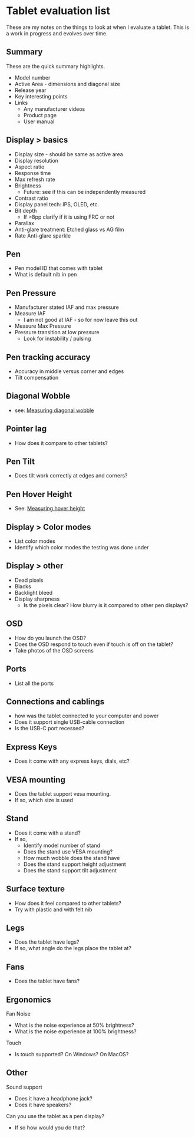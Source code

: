 # Tablet evaluation list

These are my notes on the things to look at when I evaluate a tablet. This is a work in progress and evolves over time.&#x20;

## Summary&#x20;

These are the quick summary highlights. &#x20;

* Model number
* Active Area - dimensions and diagonal size&#x20;
* Release year
* Key interesting points
* Links
  * Any manufacturer videos
  * Product page
  * User manual

## Display > basics&#x20;

* Display size - should be same as active area
* Display resolution
* Aspect ratio
* Response time
* Max refresh rate
* Brightness
  * Future: see if this can be independently measured
* Contrast ratio
* Display panel tech: IPS, OLED, etc.
* Bit depth
  * If >8pp clarify if it is using FRC or not
* Parallax
* Anti-glare treatment: Etched glass vs AG film
* Rate Anti-glare sparkle

## Pen

* Pen model ID that comes with tablet
* What is default nib in pen

## Pen Pressure

* Manufacturer stated IAF and max pressure
* Measure IAF&#x20;
  * I am not good at IAF - so for now leave this out
* Measure Max Pressure
* Pressure transition at low pressure
  * Look for instability / pulsing

## Pen tracking accuracy

* Accuracy in middle versus corner and edges
* Tilt compensation

## Diagonal Wobble

* see: [Measuring diagonal wobble](measuring-diagonal-wobble.md)

## Pointer lag

* How does it compare to other tablets?&#x20;

## Pen Tilt

* Does tilt work correctly at edges and corners?

## Pen Hover Height

* See: [Measuring hover height](measuring-hover-height.md)

## Display > Color modes

* List color modes
* Identify which color modes the testing was done under

## Display > other

* Dead pixels
* Blacks
* Backlight bleed
* Display sharpness
  * Is the pixels clear? How blurry is it compared to other pen displays?

## OSD

* How do you launch the OSD?
* Does the OSD respond to touch even if touch is off on the tablet?
* Take photos of the OSD screens

## Ports

* List all the ports

## Connections and cablings

* how was the tablet connected to your computer and power
* Does it support single USB-cable connection
* Is the USB-C port recessed?

## Express Keys

* Does it come with any express keys, dials, etc?

## VESA mounting

* Does the tablet support vesa mounting.
* If so, which size is used

## Stand

* Does it come with a stand?
* If so,
  * Identify model number of stand
  * Does the stand use VESA mounting?
  * How much wobble does the stand have
  * Does the stand support height adjustment
  * Does the stand support tilt adjustment

## Surface texture

* How does it feel compared to other tablets?
* Try with plastic and with felt nib

## Legs

* Does the tablet have legs?
* If so, what angle do the legs place the tablet at?

## Fans

* Does the tablet have fans?

## Ergonomics

Fan Noise

* What is the noise experience at 50% brightness?
* What is the noise experience at 100% brightness?

Touch

* Is touch supported? On Windows? On MacOS?

## Other

Sound support

* Does it have a headphone jack?
* Does it have speakers?

Can you use the tablet as a pen display?&#x20;

* If so how would you do that?
